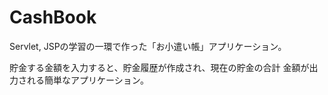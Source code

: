 # CashBook

Servlet, JSPの学習の一環で作った「お小遣い帳」アプリケーション。

貯金する金額を入力すると、貯金履歴が作成され、現在の貯金の合計
金額が出力される簡単なアプリケーション。
